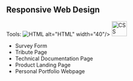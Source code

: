 ## Responsive Web Design

Tools: ![HTML](https://cdn.jsdelivr.net/gh/devicons/devicon/icons/html5/html5-plain.svg) alt="HTML" width="40"/> <img src="https://cdn.jsdelivr.net/gh/devicons/devicon/icons/css3/css3-plain.svg" alt="CSS" width="40"/>

  - Survey Form
  - Tribute Page
  - Technical Documentation Page
  - Product Landing Page
  - Personal Portfolio Webpage
